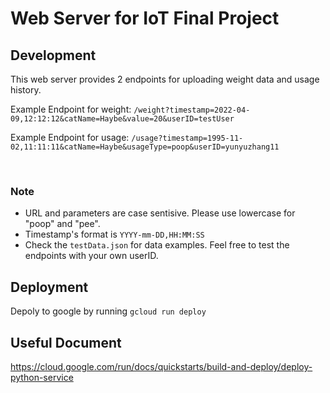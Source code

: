 # Web Server for IoT Final Project


   
## Development 
This web server provides 2 endpoints for uploading weight data and usage history.

Example Endpoint for weight: ```/weight?timestamp=2022-04-09,12:12:12&catName=Haybe&value=20&userID=testUser```

Example Endpoint for usage: ```/usage?timestamp=1995-11-02,11:11:11&catName=Haybe&usageType=poop&userID=yunyuzhang11```

<br>

### Note
- URL and parameters are case sentisive. Please use lowercase for "poop" and "pee".<br>
- Timestamp's format is ```YYYY-mm-DD,HH:MM:SS```
- Check the ```testData.json``` for data examples. Feel free to test the endpoints with your own userID.


## Deployment
Depoly to google
by running ```gcloud run deploy```



## Useful Document
https://cloud.google.com/run/docs/quickstarts/build-and-deploy/deploy-python-service


